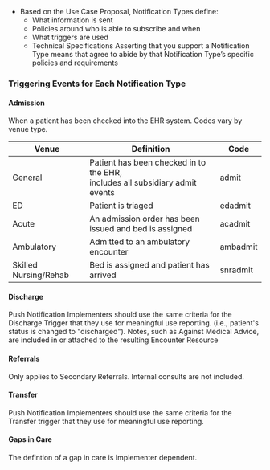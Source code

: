* Based on the Use Case Proposal, Notification Types define:
  * What information is sent
  * Policies around who is able to subscribe and when
  * What triggers are used
  * Technical Specifications
Asserting that you support a Notification Type means that agree to abide by that Notification Type’s specific policies and requirements

### Triggering Events for Each Notification Type
#### Admission
When a patient has been checked into the EHR system.  Codes vary by venue type.  

|Venue | Definition | Code |
|--------------|---------------|---|
|General | Patient has been checked in to the EHR, <br> includes all subsidiary admit events | admit |
|ED | Patient is triaged| edadmit |
|Acute | An admission order has been issued and bed is assigned | acadmit|
|Ambulatory | Admitted to an ambulatory encounter |ambadmit|
|Skilled Nursing/Rehab | Bed is assigned and patient has arrived| snradmit|

#### Discharge
Push Notification Implementers should use the same criteria for the Discharge Trigger that they use for meaningful use reporting.  (i.e., patient's status is changed to "discharged"). Notes, such as Against Medical Advice, are included in or attached to the resulting Encounter Resource

#### Referrals
Only applies to Secondary Referrals.  Internal consults are not included.

#### Transfer
Push Notification Implementers should use the same criteria for the Transfer trigger that they use for meaningful use reporting.

#### Gaps in Care
The defintion of a gap in care is Implementer dependent.
